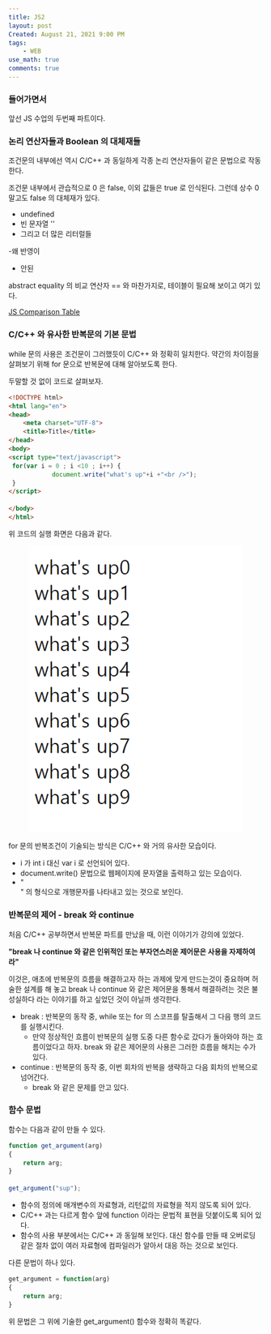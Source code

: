 ```yaml
---
title: JS2
layout: post
Created: August 21, 2021 9:00 PM
tags:
    - WEB
use_math: true
comments: true
---
```


### 들어가면서

앞선 JS 수업의 두번째 파트이다.

### 논리 연산자들과 Boolean 의 대체재들

조건문의 내부에선 역시 C/C++ 과 동일하게 각종 논리 연산자들이 같은 문법으로 작동한다.

조건문 내부에서 관습적으로 0 은 false, 이외 값들은 true 로 인식된다. 그런데 상수 0 말고도 false 의 대체재가 있다.

- undefined
- 빈 문자열 ''
- 그리고 더 많은 리터럴들




-왜 반영이
- 안된  

abstract equality 의 비교 연산자 == 와 마찬가지로, 테이블이 필요해 보이고 여기 있다.

[JS Comparison Table](https://dorey.github.io/JavaScript-Equality-Table/)

### C/C++ 와 유사한 반복문의 기본 문법

while 문의 사용은 조건문이 그러했듯이 C/C++ 와 정확히 일치한다. 약간의 차이점을 살펴보기 위해 for 문으로 반복문에 대해 알아보도록 한다.

두말할 것 없이 코드로 살펴보자.

```html
<!DOCTYPE html>
<html lang="en">
<head>
    <meta charset="UTF-8">
    <title>Title</title>
</head>
<body>
<script type="text/javascript">
 for(var i = 0 ; i <10 ; i++) {
	        document.write("what's up"+i +"<br />");
 }
</script>

</body>
</html>

```

위 코드의 실행 화면은 다음과 같다.

<div class="center">
  <figure>
    <a href="/images/2021/js2/for.png"><img src="/images/2021/js2/for.png" width="600"></a>
  </figure>
</div>

for 문의 반복조건이 기술되는 방식은 C/C++ 와 거의 유사한 모습이다.

- i 가 int i 대신 var i 로 선언되어 있다.
- document.write() 문법으로 웹페이지에 문자열을 출력하고 있는 모습이다.
- "<br />" 의 형식으로 개행문자를 나타내고 있는 것으로 보인다.



### 반복문의 제어 - break 와 continue

처음 C/C++ 공부하면서 반복문 파트를 만났을 때, 이런 이야기가 강의에 있었다.

**"break 나 continue 와 같은 인위적인 또는 부자연스러운 제어문은 사용을 자제하여라"**

이것은, 애초에 반복문의 흐름을 해결하고자 하는 과제에 맞게 만드는것이 중요하며 허술한 설계를 해 놓고 break 나 continue 와 같은 제어문을 통해서 해결하려는 것은 불성실하다 라는 이야기를 하고 싶었던 것이 아닐까 생각한다.

- break : 반복문의 동작 중, while 또는 for 의 스코프를 탈출해서 그 다음 행의 코드를 실행시킨다.
    - 만약 정상적인 흐름이 반복문의 실행 도중 다른 함수로 갔다가 돌아와야 하는 흐름이었다고 하자. break 와 같은 제어문의 사용은 그러한 흐름을 해치는 수가 있다.
- continue : 반복문의 동작 중, 이번 회차의 반복을 생략하고 다음 회차의 반복으로 넘어간다.
    - break 와 같은 문제를 안고 있다.

### 함수 문법

함수는 다음과 같이 만들 수 있다.

```jsx
function get_argument(arg)
{
	return arg;
}

get_argument("sup");
```

- 함수의 정의에 매개변수의 자료형과, 리턴값의 자료형을 적지 않도록 되어 있다.
- C/C++ 과는 다르게 함수 앞에 function 이라는 문법적 표현을 덧붙이도록 되어 있다.
- 함수의 사용 부분에서는 C/C++ 과 동일해 보인다. 대신 함수를 만들 때 오버로딩 같은 절차 없이 여러 자료형에 컴파일러가 알아서 대응 하는 것으로 보인다.

다른 문법이 하나 있다.

```jsx
get_argument = function(arg)
{
	return arg;
}
```

위 문법은 그 위에 기술한 get_argument() 함수와 정확히 똑같다.
